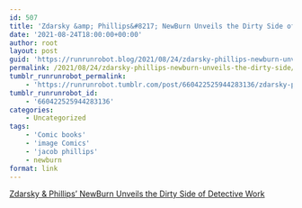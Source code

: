 ```yaml
---
id: 507
title: 'Zdarsky &amp; Phillips&#8217; NewBurn Unveils the Dirty Side of Detective Work'
date: '2021-08-24T18:00:00+00:00'
author: root
layout: post
guid: 'https://runrunrobot.blog/2021/08/24/zdarsky-phillips-newburn-unveils-the-dirty-side/'
permalink: /2021/08/24/zdarsky-phillips-newburn-unveils-the-dirty-side/
tumblr_runrunrobot_permalink:
    - 'https://runrunrobot.tumblr.com/post/660422525944283136/zdarsky-phillips-newburn-unveils-the-dirty-side'
tumblr_runrunrobot_id:
    - '660422525944283136'
categories:
    - Uncategorized
tags:
    - 'Comic books'
    - 'image Comics'
    - 'jacob phillips'
    - newburn
format: link
---
```


[Zdarsky &amp; Phillips’ NewBurn Unveils the Dirty Side of Detective Work](https://www.cbr.com/newburn-image-chip-zdarsky-jacob-phillips/)